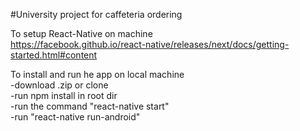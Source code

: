 #University project for caffeteria ordering

To setup React-Native on machine<br/>
https://facebook.github.io/react-native/releases/next/docs/getting-started.html#content </br>

To install and run he app on local machine<br/>
-download .zip or clone <br/>
-run npm install in root dir <br/>
-run the command "react-native start" <br/>
-run "react-native run-android" <br/>
